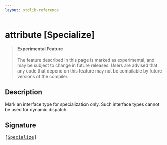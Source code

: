 ```yaml
---
layout: stdlib-reference
---
```


# attribute [Specialize]

> #### Experimental Feature
> The feature described in this page is marked as experimental, and may be subject to change in future releases.
> Users are advised that any code that depend on this feature may not be compilable by future versions of the compiler.

## Description

Mark an interface type for specialization only. Such interface types cannot be used for dynamic dispatch.


## Signature

<pre>
[<a href=".html">Specialize</a>]
</pre>

